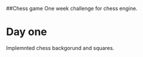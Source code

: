 ##Chess game
One week challenge for chess engine.

# Day one
Implemnted chess backgorund and squares.
